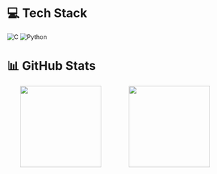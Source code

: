 # 💻 Tech Stack
![C](https://img.shields.io/badge/c-%2300599C.svg?style=for-the-badge&logo=c&logoColor=white)
![Python](https://img.shields.io/badge/python-3670A0?style=for-the-badge&logo=python&logoColor=ffdd54)

# 📊 GitHub Stats
<div align="center">
  <img src="https://github-readme-stats.vercel.app/api?username=franzk4lt&theme=apprentice&hide_border=false&include_all_commits=true&count_private=false" height="190" style="margin-right:60px;" />
  <img src="https://github-readme-stats.vercel.app/api/top-langs/?username=franzk4lt&theme=apprentice&hide_progress=true" height="190" />
</div>
